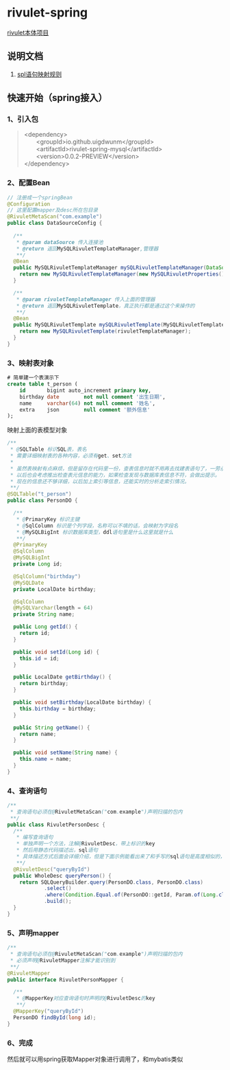 # rivulet-spring
[rivulet本体项目](https://github.com/uigdwunm/rivulet)
## 说明文档
1. [spl语句映射规则](https://github.com/uigdwunm/rivulet/blob/main/docs/cn/%E4%BD%BF%E7%94%A8%E8%AF%B4%E6%98%8E/sql%E8%AF%AD%E5%8F%A5%E6%98%A0%E5%B0%84%E8%A7%84%E5%88%99.md)
## 快速开始（spring接入）
### 1、引入包
>
>&lt;dependency>\
>&ensp;&ensp;&ensp;&ensp;&lt;groupId>io.github.uigdwunm&lt;/groupId>\
>&ensp;&ensp;&ensp;&ensp;&lt;artifactId>rivulet-spring-mysql&lt;/artifactId>\
>&ensp;&ensp;&ensp;&ensp;&lt;version>0.0.2-PREVIEW&lt;/version>\
>&lt;/dependency>

### 2、配置Bean
```java
// 注册成一个springBean
@Configuration
// 这里配置mapper及desc所在包目录
@RivuletMetaScan("com.example")
public class DataSourceConfig {
    
  /**
   * @param dataSource 传入连接池
   * @return 返回MySQLRivuletTemplateManager,管理器
   **/
  @Bean
  public MySQLRivuletTemplateManager mySQLRivuletTemplateManager(DataSource dataSource) {
    return new MySQLRivuletTemplateManager(new MySQLRivuletProperties(), dataSource);
  }

  /**
   * @param rivuletTemplateManager 传入上面的管理器
   * @return 返回MySQLRivuletTemplate，真正执行都是通过这个来操作的
   **/
  @Bean
  public MySQLRivuletTemplate mySQLRivuletTemplate(MySQLRivuletTemplateManager rivuletTemplateManager) {
    return new MySQLRivuletTemplate(rivuletTemplateManager);
  }
}
```
### 3、映射表对象
``` sql
# 简单建一个表演示下
create table t_person (
    id       bigint auto_increment primary key,
    birthday date        not null comment '出生日期',
    name     varchar(64) not null comment '姓名',
    extra    json        null comment '额外信息'
);
```
映射上面的表模型对象
```java
/**
 * @SQLTable 标识SQL表，表名
 * 需要详细映射表的各种内容，必须有get、set方法
 * 
 * 虽然表映射有点麻烦，但是留存在代码里一份，查表信息时就不用再去找建表语句了，一劳永逸。
 * 以后也会考虑推出检查表元信息的能力，如果检查发现与数据库表信息不符，会做出提示。
 * 现在的信息还不够详细，以后加上索引等信息，还能实时的分析走索引情况。
 **/
@SQLTable("t_person")
public class PersonDO {

  /**
   * @PrimaryKey 标识主键
   * @SqlColumn 标识是个列字段，名称可以不填的话，会映射为字段名
   * @MySQLBigInt 标识数据库类型，ddl语句里是什么这里就是什么
   **/
  @PrimaryKey
  @SqlColumn
  @MySQLBigInt
  private Long id;

  @SqlColumn("birthday")
  @MySQLDate
  private LocalDate birthday;

  @SqlColumn
  @MySQLVarchar(length = 64)
  private String name;

  public Long getId() {
    return id;
  }

  public void setId(Long id) {
    this.id = id;
  }

  public LocalDate getBirthday() {
    return birthday;
  }

  public void setBirthday(LocalDate birthday) {
    this.birthday = birthday;
  }

  public String getName() {
    return name;
  }

  public void setName(String name) {
    this.name = name;
  }
}
```

### 4、查询语句
```java
/**
 * 查询语句必须在@RivuletMetaScan("com.example")声明扫描的包内
 **/
public class RivuletPersonDesc {
  /**
   * 编写查询语句
   * 单独声明一个方法，注解@RivuletDesc，带上标识的key
   * 然后用静态代码描述出，sql语句
   * 具体描述方式后面会详细介绍，但是下面示例能看出来了和手写的sql语句是高度相似的，学习成本极低。
   **/
  @RivuletDesc("queryById")
  public WholeDesc queryPerson() {
    return SQLQueryBuilder.query(PersonDO.class, PersonDO.class)
            .select()
            .where(Condition.Equal.of(PersonDO::getId, Param.of(Long.class, "id")))
            .build();
  }
}
```

### 5、声明mapper
```java
/**
 * 查询语句必须在@RivuletMetaScan("com.example")声明扫描的包内
 * 必须声明@RivuletMapper注解才能识别到
 **/
@RivuletMapper
public interface RivuletPersonMapper {

  /**
   * @MapperKey对应查询语句时声明的@RivuletDesc的key
   **/
  @MapperKey("queryById")
  PersonDO findById(long id);
}
```

### 6、完成
然后就可以用spring获取Mapper对象进行调用了，和mybatis类似